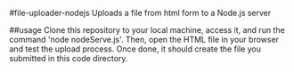 #file-uploader-nodejs
Uploads a file from html form to a Node.js server

##usage
Clone this repository to your local machine, access it, and run the command 'node nodeServe.js'. Then, open the HTML file in your browser and test the upload process. Once done, it should create the file you submitted in this code directory.